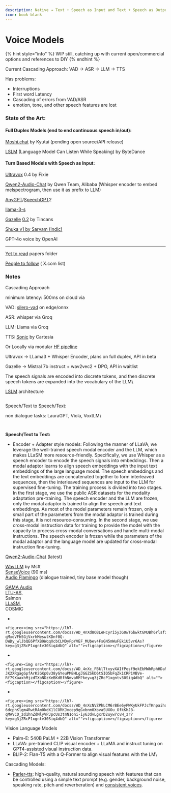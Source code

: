 ```yaml
---
description: Native → Text + Speech as Input and Text + Speech as Output;
icon: book-blank
---
```


# Voice Models

{% hint style="info" %}
WIP still, catching up with current open/commercial options and references to DIY
{% endhint %}

Current Cascading Approach: VAD →  ASR → LLM → TTS

Has problems:

* Interruptions
* First word Latency
* Cascading of errors from VAD/ASR
* emotion, tone, and other speech features are lost

### State of the Art:

#### Full Duplex Models (end to end continuous speech in/out):

[Moshi.chat](https://moshi.chat) by Kyutai (pending open source/API release)

[LSLM](https://ziyang.tech/LSLM/) (Language Model Can Listen While Speaking) by ByteDance

#### Turn Based Models with Speech as Input:

[Ultravox](https://github.com/fixie-ai/ultravox) 0.4 by Fixie

[Qwen2-Audio-Chat](https://qwenlm.github.io/blog/qwen2-audio/) by Qwen Team, Alibaba (Whisper encoder to embed melspectrogram, then use it as prefix to LLM)

[AnyGPT](https://junzhan2000.github.io/AnyGPT.github.io/)/[SpeechGPT](https://0nutation.github.io/SpeechGPT2.github.io/)2

[llama-3-s](https://homebrew.ltd/blog/llama3-just-got-ears)

[Gazelle](https://github.com/tincans-ai/gazelle?) [0.2](https://tincans.ai/slm3) by Tincans

[Shuka v1 by Sarvam (Indic)](https://www.sarvam.ai/blogs/shuka-v1)

GPT-4o voice by OpenAI

***

[Yet to read](https://arc.net/folder/D69A3992-3BE8-40D4-8701-3E6157C9F409) papers folder

[People to follow](https://x.com/i/lists/1826735005298729464) ( X.com list)

### Notes

Cascading Approach

minimum latency: 500ms on cloud via

VAD: [silero-vad](https://github.com/snakers4/silero-vad) on edge/onnx

ASR: whisper via Groq

LLM: Llama via Groq

TTS: [Sonic](https://cartesia.ai/sonic) by Cartesia

Or Locally via modular [HF pipeline](https://github.com/huggingface/speech-to-speech)



Ultravox → LLama3 + Whisper Encoder, plans on full duplex, API in beta

Gazelle -> Mistral 7b instruct + wav2vec2 + DPO, API in waitlist



The speech signals are encoded into discrete tokens, and then discrete speech tokens are expanded into the vocabulary of the LLM\


[LSLM](https://ziyang.tech/LSLM/) architecture

<figure><img src="https://lh7-rt.googleusercontent.com/docsz/AD_4nXdEUfKaddpyzl_g6dZbjaclGtM-gEXYWJKsxf1CXELtpHjxKadmm74gDFdAGJRlsN4Qw3XnTVHbNpauRrB6g7iPc4alIxz0FLu1ULeWB_Edya466IU4F1evW51BCjXDThui8XZp8ABK3spu39P_hLr7ILQ?key=g3jZRcP1xgntv30Siq4dbQ" alt=""><figcaption></figcaption></figure>



Speech/Text to Speech/Text:

non dialogue tasks: LauraGPT, Viola, VoxtLM\


<figure><img src="https://lh7-rt.googleusercontent.com/docsz/AD_4nXcuG0XJ2cOot6WOt1EoU6VoPpazAz14eDDR9HIcVT3z5y0GeyXXJ2eLElGEUcVPrC6e0cemNEv8vQeAsM9doq_8qXhLBofvQjfpXvaJEL0L4MYwYwlHqA5z_QWMkyGRviYQwlDccJesn9nlBMOdOYPDbloK?key=g3jZRcP1xgntv30Siq4dbQ" alt=""><figcaption></figcaption></figure>

<figure><img src="https://lh7-rt.googleusercontent.com/docsz/AD_4nXfV1V45aF4fVJk1wjIcPxwAkICzkFzMoWrumC4CNIww4y6hodA2H6OyTdKXOfsoXY4uKLgl-mv6ui_yt-lBipGjvIRtvyvCfz6B6cbC2Xb4ifMxx2p2B8zYpZF10BVSYRgC1MXWbW2wOvcm8ujOku8N4qA?key=g3jZRcP1xgntv30Siq4dbQ" alt=""><figcaption></figcaption></figure>

**Speech/Text to Text:**

* Encoder + Adapter style models: Following the manner of LLaVA, we leverage the well-trained speech modal encoder and the LLM, which makes LLaSM more resource-friendly. Specifically, we use Whisper as a speech encoder to encode the speech signals into embeddings. Then a modal adaptor learns to align speech embeddings with the input text embeddings of the large language model. The speech embeddings and the text embeddings are concatenated together to form interleaved sequences, then the interleaved sequences are input to the LLM for supervised fine-tuning. The training process is divided into two stages. In the first stage, we use the public ASR datasets for the modality adaptation pre-training. The speech encoder and the LLM are frozen, only the modal adaptor is trained to align the speech and text embeddings. As most of the model parameters remain frozen, only a small part of the parameters from the modal adaptor is trained during this stage, it is not resource-consuming. In the second stage, we use cross-modal instruction data for training to provide the model with the capacity to process cross-modal conversations and handle multi-modal instructions. The speech encoder is frozen while the parameters of the modal adaptor and the language model are updated for cross-modal instruction fine-tuning.

[Qwen2-Audio-Chat](https://qwenlm.github.io/blog/qwen2-audio/) (latest)

[WavLLM](https://arxiv.org/abs/2404.00656) by Msft\
[SenseVoice](https://github.com/FunAudioLLM/SenseVoice) (90 ms)\
[Audio Flamingo](https://audioflamingo.github.io/) (dialogue trained, tiny base model though)

[GAMA Audio\
](https://sreyan88.github.io/gamaaudio/)[LTU-AS](https://github.com/YuanGongND/ltu),\
Salmon\
[LLaSM](https://github.com/LinkSoul-AI/LLaSM),\
COSMIC

*

    <figure><img src="https://lh7-rt.googleusercontent.com/docsz/AD_4nXd8OBLeHcyri5y3G0wTGbwktGMUBh6rlsfz0_pHGOBl7TNUldoGVWXq_6LeCISK0IWJ-qMxeVFhSGjVxrhMeswlKDnf0Q-DWDy_wlJbQE6PfXB9WqqXcbCLMDyFpYVEF_MUbev4FsGN5mWuFEk1U5vr6As?key=g3jZRcP1xgntv30Siq4dbQ" alt=""><figcaption></figcaption></figure>
*

    <figure><img src="https://lh7-rt.googleusercontent.com/docsz/AD_4nXc_FBklTtxyvXAIfPesf9ekEbMWhRphHDaN815mCtj2bcUUE9FIK1RaamsL-JK2XRgagGpfArK2GKp0v38yGYeuPMBHLgJGGZSkD6tSIQ5bFqZk1CRP1VBVe-Rf79XaaxhMjzdTXoNDzXeBKdBfhNmvaRM?key=g3jZRcP1xgntv30Siq4dbQ" alt=""><figcaption></figcaption></figure>
*

    <figure><img src="https://lh7-rt.googleusercontent.com/docsz/AD_4nXcNVZPhLCM6rBEe6yPWKyUkFPJcTKnpaihqepncP0e-6dcphKlgm4RwtRAm0kdX1lCORKJxcep9gGxbnm0XovaSUXOu_OfkKhJ8-qMAVCO_zd1hnZdMlyVPJpcUs3tmN1oni-iy63dvLgxrD2uywrcvH_zr?key=g3jZRcP1xgntv30Siq4dbQ" alt=""><figcaption></figcaption></figure>



VIsion Language Models

* Palm-E: 540B PaLM + 22B Vision Transformer
* LLaVA: pre-trained CLIP visual encoder + LLaMA and instruct tuning on GPT4-assisted visual instruction data.
* BLIP-2: Flan-T5 with a Q-Former to align visual features with the LM\


Cascading Models:

* [Parler-tts](https://github.com/huggingface/parler-tts): high-quality, natural sounding speech with features that can be controlled using a simple text prompt (e.g. gender, background noise, speaking rate, pitch and reverberation) and [consistent voices](https://huggingface.co/parler-tts/parler-tts-mini-expresso).
